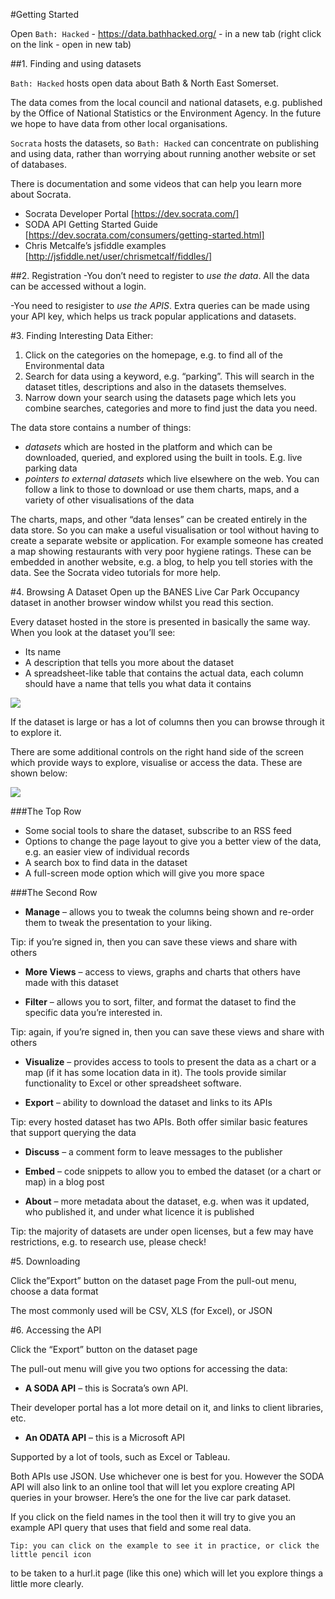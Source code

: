 #Getting Started

Open `Bath: Hacked` - https://data.bathhacked.org/ - in a new tab (right click on the link - open in new tab)

##1. Finding and using datasets

`Bath: Hacked` hosts open data about Bath & North East Somerset. 

The data comes from the local council and national datasets, e.g. published by the Office of National Statistics or the Environment Agency. In the future we hope to have data from other local organisations.

`Socrata` hosts the datasets, so `Bath: Hacked` can concentrate on publishing and using data, rather than worrying about running another website or set of databases.

There is documentation and some videos that can help you learn more about Socrata.

- Socrata Developer Portal [https://dev.socrata.com/]
- SODA API Getting Started Guide [https://dev.socrata.com/consumers/getting-started.html]
- Chris Metcalfe’s jsfiddle examples [http://jsfiddle.net/user/chrismetcalf/fiddles/]

##2. Registration
-You don’t need to register to *use the data*. All the data can be accessed without a login. 

-You need to resigister to *use the APIS*. Extra queries can be made using your API key, which helps us track popular applications and datasets.

#3. Finding Interesting Data
Either:

1. Click on the categories on the homepage, e.g. to find all of the Environmental data
2. Search for data using a keyword, e.g. “parking”. This will search in the dataset titles, descriptions and also in the datasets themselves.
3. Narrow down your search using the datasets page which lets you combine searches, categories and more to find just the data you need.

The data store contains a number of things:

- *datasets* which are hosted in the platform and which can be downloaded, queried, and explored using the built in tools. E.g. live parking data
- *pointers to external datasets* which live elsewhere on the web. You can follow a link to those to download or use them
charts, maps, and a variety of other visualisations of the data

The charts, maps, and other “data lenses” can be created entirely in the data store. So you can make a useful visualisation or tool without having to create a separate website or application. For example someone has created a map showing restaurants with very poor hygiene ratings. These can be embedded in another website, e.g. a blog, to help you tell stories with the data. See the Socrata video tutorials for more help.

#4. Browsing A Dataset
Open up the BANES Live Car Park Occupancy dataset in another browser window whilst you read this section.

Every dataset hosted in the store is presented in basically the same way. When you look at the dataset you’ll see:

- Its name
- A description that tells you more about the dataset
- A spreadsheet-like table that contains the actual data, each column should have a name that tells you what data it contains

![](http://i.imgur.com/K2z8OM7.png)

If the dataset is large or has a lot of columns then you can browse through it to explore it.

There are some additional controls on the right hand side of the screen which provide ways to explore, visualise or access the data. These are shown below:

![](http://i.imgur.com/LdNccpB.png)

###The Top Row

- Some social tools to share the dataset, subscribe to an RSS feed
- Options to change the page layout to give you a better view of the data, e.g. an easier view of individual records
- A search box to find data in the dataset
- A full-screen mode option which will give you more space

###The Second Row
 
- **Manage** – allows you to tweak the columns being shown and re-order them to tweak the presentation to your liking.

Tip: if you’re signed in, then you can save these views and share with others

- **More Views** – access to views, graphs and charts that others have made with this dataset

- **Filter** – allows you to sort, filter, and format the dataset to find the specific data you’re interested in.

Tip: again, if you’re signed in, then you can save these views and share with others

- **Visualize** – provides access to tools to present the data as a chart or a map (if it has some location data in it). The tools provide similar functionality to Excel or other spreadsheet software.

- **Export** – ability to download the dataset and links to its APIs

Tip: every hosted dataset has two APIs. Both offer similar basic features that support querying the data

- **Discuss** – a comment form to leave messages to the publisher

- **Embed** – code snippets to allow you to embed the dataset (or a chart or map) in a blog post

- **About** – more metadata about the dataset, e.g. when was it updated, who published it, and under what licence it is published 

Tip: the majority of datasets are under open licenses, but a few may have restrictions, e.g. to research use, please check!

#5. Downloading

Click the”Export” button on the dataset page
From the pull-out menu, choose a data format

The most commonly used will be CSV, XLS (for Excel), or JSON

#6. Accessing the API

Click the “Export” button on the dataset page

The pull-out menu will give you two options for accessing the data:
- **A SODA API** – this is Socrata’s own API. 

Their developer portal has a lot more detail on it, and links to client libraries, etc.

- **An ODATA API** – this is a Microsoft API 

Supported by a lot of tools, such as Excel or Tableau. 

Both APIs use JSON. Use whichever one is best for you. However the SODA API will also link to an online tool that will let you explore creating API queries in your browser. Here’s the one for the live car park dataset.

If you click on the field names in the tool then it will try to give you an example API query that uses that field and some real data.

	Tip: you can click on the example to see it in practice, or click the little pencil icon
to be taken to a hurl.it page (like this one) which will let you explore things a little 
more clearly.

